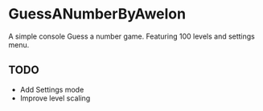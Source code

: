 # GuessANumberByAwelon
A simple console Guess a number game.
Featuring 100 levels and settings menu.


## TODO
- Add Settings mode
- Improve level scaling
